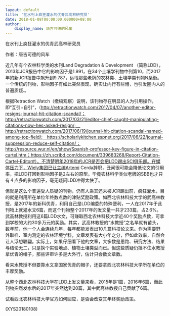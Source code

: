 ```yaml
---
layout: default
title: '在水刊上疯狂灌水的优青武高林研究员'
date: 2018-01-08T00:00:00.000000+08:00
author:
    display_name: 唐吉可德的风车
---
```


在水刊上疯狂灌水的优青武高林研究员

作者：唐吉可德的风车

近几年有个农林科学类的水刊Land Degradation & Development （简称LDD），2013年JCR报告中它的影响因子是1.991，在34个土壤学刊物中列第10，而2017年的新JCR报告中飙升到9.787，远甩那些老牌的农林类、土壤学类刊物N条街。一个传统的刊物，影响因子有如此突然表现，确实让内行有些懵，也引发圈内人的普遍质疑.。

根据Retraction Watch（撤稿观察）说明，该刊物存在明显的人为引用操作，即“互引+自引”，（http://retractionwatch.com/2017/04/07/another-editor-resigns-journal-hit-citation-scandal/； http://retractionwatch.com/2017/03/21/editor-chief-caught-manipulating-citations-now-hes-asked-resign/;　http://retractionwatch.com/2017/06/19/journal-hit-citation-scandal-named-among-top-field/;　https://scholarlykitchen.sspnet.org/2017/06/22/journal-suppression-reduce-self-citation/；http://resource.wur.nl/en/show/Spanish-professor-key-figure-in-citation-cartel.htm；https://zh.scribd.com/document/339683268/Report-Citation-Cartel-Editor#）。不清楚明年2018年的JCR是否会把LDD踢出SCI俱乐部。在媒体压力下，Wiely集团已让主编Artemi Cerda辞职，丑闻很可能会降低论文的引用率，把LDD打回到影响因子是2左右的原型。毕竟农林科学类似老牌的SBB也才只有４点多的影响因子，毫无疑问LDD冲得太快了。

但就是这么个普遍受人质疑的刊物，仍有人乘其还未被JCR踢出前，疯狂灌水，目的就是利用所在单位年终数点数的津贴奖励政策。如西北农林科技大学的武高林教授，是2017年的新科优青，利用自己是LDD编委的特殊便利，一人在2017年于此刊物上就灌水文6篇，而这个刊物整个2017年的发文量一共才233篇，占2.6%。武高林教授利用这6篇LDD水文，可赚取西北农林科技大学近40个奖励点数，可拿到学校的大约30多万元的奖励。其实，武高林教授的“水教授”之名早就有苗头，数年前，他一个人会连续几年，每年都能发表出10几篇科技论文来。作为需要野外取样、室内测定的农林环境学科，文章发表有大小年之分，但如此效率，自然会让人浮想联翩。实际上，如果仔细看下他的文章，大多数是思路、研究方法、结果与结论无二，只是换个实验地点、植物土壤类型而已。但这些质疑仍挡不住水教授拿优青的帽子，那些评审许多是大外行，估计只会数文章数。

看来水教授不但要靠水文拿国家优青的帽子，还要拿西北农林科技大学所在单位的丰厚奖励。

从整个西北农林科技大学在LDD上发文量来看，2015年是1篇，2016年6篇，而此刊物突然发水后的2017年突然达到20篇，其中武高林教授自己贡献了6篇。

试看西北农林科技大学官方如何回应，是否会改变其年终奖励政策。

(XYS20180108)

